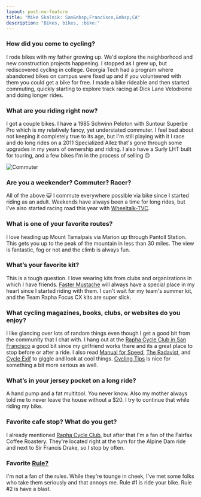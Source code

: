 ```yaml
---
layout: post-no-feature
title: "Mike Skalnik: San&nbsp;Francisco,&nbsp;CA"
description: "Bikes, bikes, :bike:"
---
```


### How did you come to cycling?

I rode bikes with my father growing up. We'd explore the neighborhood and new
construction projects happening. I stopped as I grew up, but rediscovered
cycling in college. Georgia Tech had a program where abandoned bikes on campus
were fixed up and if you volunteered with them you could get a bike for free. I
made a bike rideable and then started commuting, quickly starting to explore
track racing at Dick Lane Velodrome and doing longer rides.

### What are you riding right now?

I got a couple bikes. I have a 1985 Schwinn Peloton with Suntour Superbe Pro
which is my relatively fancy, yet understated commuter. I feel bad about not
keeping it completely true to its age, but I'm still playing with it I race and
do long rides on a 2011 Specialized Allez that's gone through some upgrades in
my years of ownership and riding. I also have a Surly LHT built for touring,
and a few bikes I'm in the process of selling :cry:

![Commuter](https://cloud.githubusercontent.com/assets/2546/3564761/a9c0cb74-0a97-11e4-967e-e0096693082a.jpg)


### Are you a weekender? Commuter? Racer?

All of the above :smiley_cat: I commute everywhere possible via bike since I started
riding as an adult. Weekends have always been a time for long rides, but I've
also started racing road this year with [Wheeltalk-TVC](http://www.wttvc.com/).

### What is one of your favorite routes?

I love heading up Mount Tamalpais via Marion up through Pantoll Station. This
gets you up to the peak of the mountain in less than 30 miles. The view is
fantastic, fog or not and the climb is always fun.

### What’s your favorite kit?

This is a tough question. I love wearing kits from clubs and organizations in
which I have friends. [Faster Mustache](http://www.fastermustache.org/) will
always have a special place in my heart since I started riding with them. I
can't wait for my team's summer kit, and the Team Rapha Focus CX kits are super
slick.

### What cycling magazines, books, clubs, or websites do you enjoy?

I like glancing over lots of random things even though I get a good bit from the
community that I chat with. I hang out at the [Rapha Cycle Club in San
Francisco](http://www.rapha.cc/sfc) a good bit since my girlfriend works there
and its a great place to stop before or after a ride. I also read [Manual for
Speed](http://manualforspeed.com/), [The Radavist](http://theradavist.com/), and
[Cycle Exif](http://www.cycleexif.com/) to giggle and look at cool things.
[Cycling Tips](http://cyclingtips.com.au/) is nice for something a bit more
serious as well.

### What’s in your jersey pocket on a long ride?

A hand pump and a fat multitool. You never know. Also my mother always told me
to never leave the house without a $20. I try to continue that while riding my
bike.

### Favorite cafe stop? What do you get?

I already mentioned [Rapha Cycle Club](http://www.rapha.cc/sfc), but after that
I'm a fan of the Fairfax Coffee Roastery. They're located right at the turn for
the Alpine Dam ride and next to Sir Francis Drake, so I stop by often.

### Favorite [Rule?](http://www.velominati.com/the-rules/)

I'm not a fan of the rules. While they're tounge in cheek, I've met some folks
who take them seriously and that annoys me. Rule #1 is ride your bike. Rule #2
is have a blast.
